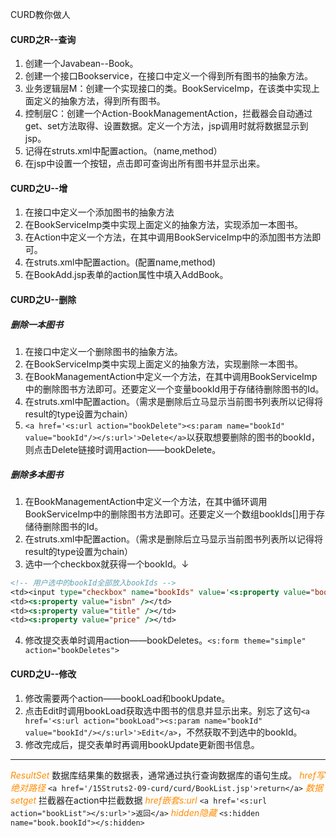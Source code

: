 CURD教你做人
<!--more-->

#### CURD之R--查询

1. 创建一个Javabean--Book。
2. 创建一个接口Bookservice，在接口中定义一个得到所有图书的抽象方法。
3. 业务逻辑层M：创建一个实现接口的类。BookServiceImp，在该类中实现上面定义的抽象方法，得到所有图书。 
4. 控制层C：创建一个Action-BookManagementAction，拦截器会自动通过get、set方法取得、设置数据。定义一个方法，jsp调用时就将数据显示到jsp。 
5. 记得在struts.xml中配置action。（name,method）
6. 在jsp中设置一个按钮，点击即可查询出所有图书并显示出来。

#### CURD之U--增

1. 在接口中定义一个添加图书的抽象方法
2. 在BookServiceImp类中实现上面定义的抽象方法，实现添加一本图书。
3. 在Action中定义一个方法，在其中调用BookServiceImp中的添加图书方法即可。
4. 在struts.xml中配置action。(配置name,method)
5. 在BookAdd.jsp表单的action属性中填入AddBook。

#### CURD之U--删除

##### 删除一本图书

1. 在接口中定义一个删除图书的抽象方法。
2. 在BookServiceImp类中实现上面定义的抽象方法，实现删除一本图书。
3. 在BookManagementAction中定义一个方法，在其中调用BookServiceImp中的删除图书方法即可。还要定义一个变量bookId用于存储待删除图书的Id。
4. 在struts.xml中配置action。（需求是删除后立马显示当前图书列表所以记得将result的type设置为chain）
5. `<a href='<s:url action="bookDelete"><s:param name="bookId" value="bookId"/></s:url>'>Delete</a>`以获取想要删除的图书的bookId，则点击Delete链接时调用action——bookDelete。

##### 删除多本图书

1. 在BookManagementAction中定义一个方法，在其中循环调用BookServiceImp中的删除图书方法即可。还要定义一个数组bookIds[]用于存储待删除图书的Id。
2. 在struts.xml中配置action。（需求是删除后立马显示当前图书列表所以记得将result的type设置为chain）
3. 选中一个checkbox就获得一个bookId。↓
```jsp
<!-- 用户选中的bookId全部放入bookIds -->
<td><input type="checkbox" name="bookIds" value='<s:property value="bookId"/>'></td>
<td><s:property value="isbn" /></td>
<td><s:property value="title" /></td>
<td><s:property value="price" /></td>
```
4. 修改提交表单时调用action——bookDeletes。`<s:form theme="simple" action="bookDeletes">`

#### CURD之U--修改

1. 修改需要两个action——bookLoad和bookUpdate。
2. 点击Edit时调用bookLoad获取选中图书的信息并显示出来。别忘了这句`<a href='<s:url action="bookLoad"><s:param name="bookId" value="bookId"/></s:url>'>Edit</a>`，不然获取不到选中的bookId。
3. 修改完成后，提交表单时再调用bookUpdate更新图书信息。

---
*<font color='#FF8C00'>ResultSet</font>*
数据库结果集的数据表，通常通过执行查询数据库的语句生成。
*<font color='#FF8C00'>href写绝对路径</font>*
`<a href='/15Struts2-09-curd/curd/BookList.jsp'>return</a>`
*<font color='#FF8C00'>数据setget</font>*
拦截器在action中拦截数据
*<font color='#FF8C00'>href嵌套s:url</font>*
`<a href='<s:url action="bookList"></s:url>'>返回</a>`
*<font color='#FF8C00'>hidden隐藏</font>*
`<s:hidden name="book.bookId"></s:hidden>`